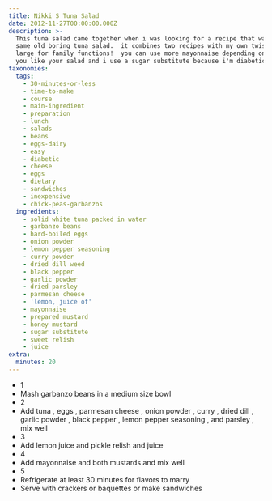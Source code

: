 ```yaml
---
title: Nikki S Tuna Salad
date: 2012-11-27T00:00:00.000Z
description: >-
  This tuna salad came together when i was looking for a recipe that wasn't the
  same old boring tuna salad.  it combines two recipes with my own twist and is
  large for family functions!  you can use more mayonnaise depending on how wet
  you like your salad and i use a sugar substitute because i'm diabetic.
taxonomies:
  tags:
    - 30-minutes-or-less
    - time-to-make
    - course
    - main-ingredient
    - preparation
    - lunch
    - salads
    - beans
    - eggs-dairy
    - easy
    - diabetic
    - cheese
    - eggs
    - dietary
    - sandwiches
    - inexpensive
    - chick-peas-garbanzos
  ingredients:
    - solid white tuna packed in water
    - garbanzo beans
    - hard-boiled eggs
    - onion powder
    - lemon pepper seasoning
    - curry powder
    - dried dill weed
    - black pepper
    - garlic powder
    - dried parsley
    - parmesan cheese
    - 'lemon, juice of'
    - mayonnaise
    - prepared mustard
    - honey mustard
    - sugar substitute
    - sweet relish
    - juice
extra:
  minutes: 20
---
```

 - 1
 - Mash garbanzo beans in a medium size bowl
 - 2
 - Add tuna , eggs , parmesan cheese , onion powder , curry , dried dill , garlic powder , black pepper , lemon pepper seasoning , and parsley , mix well
 - 3
 - Add lemon juice and pickle relish and juice
 - 4
 - Add mayonnaise and both mustards and mix well
 - 5
 - Refrigerate at least 30 minutes for flavors to marry
 - Serve with crackers or baquettes or make sandwiches
